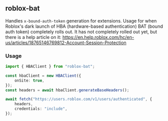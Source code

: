 ## roblox-bat

Handles `x-bound-auth-token` generation for extensions. Usage for when Roblox's dark launch of HBA
(hardware-based authentication) BAT (bound auth token) completely rolls out. It has not completely
rolled out yet, but there is a help article on it:
https://en.help.roblox.com/hc/en-us/articles/18765146769812-Account-Session-Protection

### Usage

```ts
import { HBAClient } from "roblox-bat";

const hbaClient = new HBAClient({
    onSite: true,
});
const headers = await hbaClient.generateBaseHeaders();

await fetch("https://users.roblox.com/v1/users/authenticated", {
    headers,
    credentials: "include",
});
```

